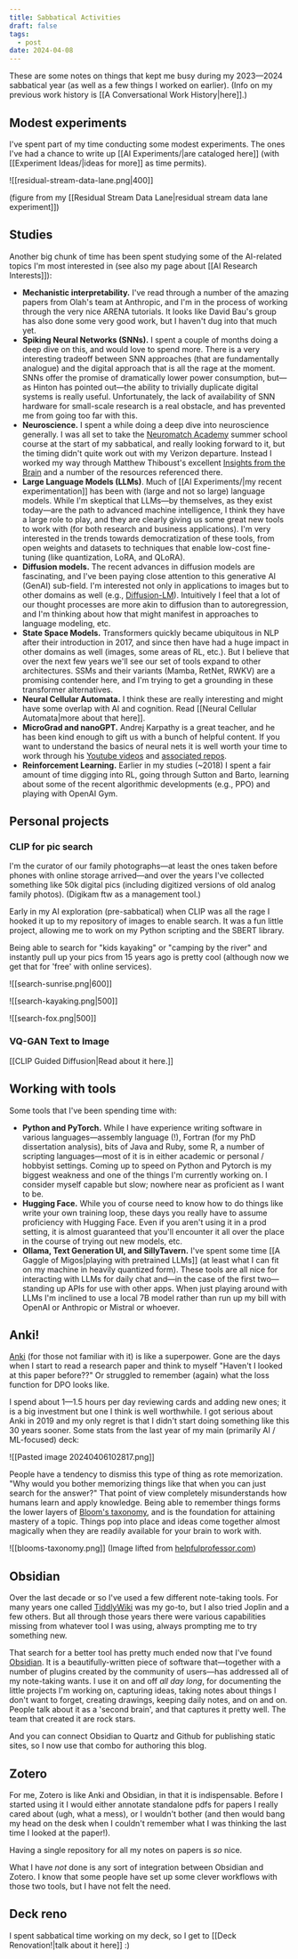 ```yaml
---
title: Sabbatical Activities
draft: false
tags:
  - post
date: 2024-04-08
---
```

These are some notes on things that kept me busy during my 2023—2024 sabbatical year (as well as a few things I worked on earlier). (Info on my previous work history is [[A Conversational Work History|here]].)

## Modest experiments

I've spent part of my time conducting some modest experiments. The ones I've had a chance to write up [[AI Experiments/|are cataloged here]] (with [[Experiment Ideas/|ideas for more]] as time permits).

![[residual-stream-data-lane.png|400]]

(figure from my [[Residual Stream Data Lane|residual stream data lane experiment]])

## Studies

Another big chunk of time has been spent studying some of the AI-related topics I'm most interested in (see also my page about [[AI Research Interests]]):
- **Mechanistic interpretability.** I've read through a number of the amazing papers from Olah's team at Anthropic, and I'm in the process of working through the very nice ARENA tutorials. It looks like David Bau's group has also done some very good work, but I haven't dug into that much yet.
- **Spiking Neural Networks (SNNs).** I spent a couple of months doing a deep dive on this, and would love to spend more. There is a very interesting tradeoff between SNN approaches (that are fundamentally analogue) and the digital approach that is all the rage at the moment. SNNs offer the promise of dramatically lower power consumption, but—as Hinton has pointed out—the ability to trivially duplicate digital systems is really useful. Unfortunately, the lack of availability of SNN hardware for small-scale research is a real obstacle, and has prevented me from going too far with this.
- **Neuroscience.** I spent a while doing a deep dive into neuroscience generally. I was all set to take the [Neuromatch Academy](https://neuromatch.io/neuroscience/) summer school course at the start of my sabbatical, and really looking forward to it, but the timing didn't quite work out with my Verizon departure. Instead I worked my way through Matthew Thiboust's excellent [Insights from the Brain](https://www.insightsfromthebrain.com/) and a number of the resources referenced there.
- **Large Language Models (LLMs)**. Much of [[AI Experiments/|my recent experimentation]] has been with (large and not so large) language models. While I'm skeptical that LLMs—by themselves, as they exist today—are the path to advanced machine intelligence, I think they have a large role to play, and they are clearly giving us some great new tools to work with (for both research and business applications). I'm very interested in the trends towards democratization of these tools, from open weights and datasets to techniques that enable low-cost fine-tuning (like quantization, LoRA, and QLoRA).
- **Diffusion models.** The recent advances in diffusion models are fascinating, and I've been paying close attention to this generative AI (GenAI) sub-field. I'm interested not only in applications to images but to other domains as well (e.g., [Diffusion-LM](https://arxiv.org/abs/2205.14217)). Intuitively I feel that a lot of our thought processes are more akin to diffusion than to autoregression, and I'm thinking about how that might manifest in approaches to language modeling, etc.
- **State Space Models.** Transformers quickly became ubiquitous in NLP after their introduction in 2017, and since then have had a huge impact in other domains as well (images, some areas of RL, etc.). But I believe that over the next few years we'll see our set of tools expand to other architectures. SSMs and their variants (Mamba, RetNet, RWKV) are a promising contender here, and I'm trying to get a grounding in these transformer alternatives.
- **Neural Cellular Automata.** I think these are really interesting and might have some overlap with AI and cognition. Read [[Neural Cellular Automata|more about that here]].
- **MicroGrad and nanoGPT.** Andrej Karpathy is a great teacher, and he has been kind enough to gift us with a bunch of helpful content. If you want to understand the basics of neural nets it is well worth your time to work through his [Youtube videos](https://www.youtube.com/@AndrejKarpathy/videos) and [associated repos](https://github.com/karpathy).
- **Reinforcement Learning.** Earlier in my studies (~2018) I spent a fair amount of time digging into RL, going through Sutton and Barto, learning about some of the recent algorithmic developments (e.g., PPO) and playing with OpenAI Gym.

## Personal projects

### CLIP for pic search

I'm the curator of our family photographs—at least the ones taken before phones with online storage arrived—and over the years I've collected something like 50k digital pics (including digitized versions of old analog family photos). (Digikam ftw as a management tool.)

Early in my AI exploration (pre-sabbatical) when CLIP was all the rage I hooked it up to my repository of images to enable search. It was a fun little project, allowing me to work on my Python scripting and the SBERT library.

Being able to search for "kids kayaking" or "camping by the river" and instantly pull up your pics from 15 years ago is pretty cool (although now we get that for 'free' with online services).

![[search-sunrise.png|600]]

![[search-kayaking.png|500]]

![[search-fox.png|500]]

### VQ-GAN Text to Image

[[CLIP Guided Diffusion|Read about it here.]]

## Working with tools

Some tools that I've been spending time with:
- **Python and PyTorch.** While I have experience writing software in various languages—assembly language (!), Fortran (for my PhD dissertation analysis), bits of Java and Ruby, some R, a number of scripting languages—most of it is in either academic or personal / hobbyist settings. Coming up to speed on Python and Pytorch is my biggest weakness and one of the things I'm currently working on. I consider myself capable but slow; nowhere near as proficient as I want to be.
- **Hugging Face.** While you of course need to know how to do things like write your own training loop, these days you really have to assume proficiency with Hugging Face. Even if you aren't using it in a prod setting, it is almost guaranteed that you'll encounter it all over the place in the course of trying out new models, etc.
- **Ollama, Text Generation UI, and SillyTavern.** I've spent some time [[A Gaggle of Migos|playing with pretrained LLMs]] (at least what I can fit on my machine in heavily quantized form). These tools are all nice for interacting with LLMs for daily chat and—in the case of the first two—standing up APIs for use with other apps. When just playing around with LLMs I'm inclined to use a local 7B model rather than run up my bill with OpenAI or Anthropic or Mistral or whoever.

## Anki!
[Anki](https://apps.ankiweb.net/) (for those not familiar with it) is like a superpower. Gone are the days when I start to read a research paper and think to myself "Haven't I looked at this paper before??" Or struggled to remember (again) what the loss function for DPO looks like.

I spend about 1—1.5 hours per day reviewing cards and adding new ones; it is a big investment but one I think is well worthwhile. I got serious about Anki in 2019 and my only regret is that I didn't start doing something like this 30 years sooner. Some stats from the last year of my main (primarily AI / ML-focused) deck:


![[Pasted image 20240406102817.png]]

People have a tendency to dismiss this type of thing as rote memorization. "Why would you bother memorizing things like that when you can just search for the answer?" That point of view completely misunderstands how humans learn and apply knowledge. Being able to remember things forms the lower layers of [Bloom's taxonomy](https://en.wikipedia.org/wiki/Bloom's_taxonomy), and is the foundation for attaining mastery of a topic. Things pop into place and ideas come together almost magically when they are readily available for your brain to work with.

![[blooms-taxonomy.png]]
(Image lifted from [helpfulprofessor.com](https://helpfulprofessor.com/levels-of-understanding/))

## Obsidian

Over the last decade or so I've used a few different note-taking tools. For many years one called [TiddlyWiki](https://tiddlywiki.com/) was my go-to, but I also tried Joplin and a few others. But all through those years there were various capabilities missing from whatever tool I was using, always prompting me to try something new.

That search for a better tool has pretty much ended now that I've found [Obsidian](https://obsidian.md/).  It is a beautifully-written piece of software that—together with a number of plugins created by the community of users—has addressed all of my note-taking wants. I use it on and off *all day long*, for documenting the little projects I'm working on, capturing ideas, taking notes about things I don't want to forget, creating drawings, keeping daily notes, and on and on. People talk about it as a 'second brain', and that captures it pretty well. The team that created it are rock stars.

And you can connect Obsidian to Quartz and Github for publishing static sites, so I now use that combo for authoring this blog.

## Zotero

For me, Zotero is like Anki and Obsidian, in that it is indispensable. Before I started using it I would either annotate standalone pdfs for papers I really cared about (ugh, what a mess), or I wouldn't bother (and then would bang my head on the desk when I couldn't remember what I was thinking the last time I looked at the paper!).

Having a single repository for all my notes on papers is *so* nice.

What I have *not* done is any sort of integration between Obsidian and Zotero. I know that some people have set up some clever workflows with those two tools, but I have not felt the need.

## Deck reno

I spent sabbatical time working on my deck, so I get to [[Deck Renovation!|talk about it here]] :)
